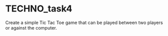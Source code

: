 # TECHNO_task4
Create a simple Tic Tac Toe game that can be
played between two players or against the
computer.
